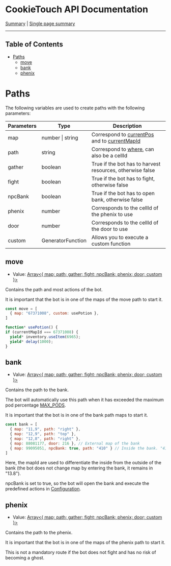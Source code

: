 # CookieTouch API Documentation
[Summary](SUMMARY.md) | [Single page summary](singlepage.md)

<hr>

## Table of Contents
- [Paths](paths)
  - [move](#move)
  - [bank](#bank)
  - [phenix](#phenix)

# Paths
The following variables are used to create paths with the following parameters:

<table>
<thead>
<tr>
<th>Parameters</th>
<th>Type</th>
<th>Description</th>
</tr>
</thead>
<tbody>
<tr>
<td>map</td>
<td>number | string</td>
<td>Correspond to <a href="Map.md#currentpos">currentPos</a> and to <a href="Map.md#currentmapid">currentMapId</a></td>
</tr>
<tr>
<td>path</td>
<td>string</td>
<td>Correspond to <a href="Map.md#changemapwhere-string">where</a>, can also be a cellId</td>
</tr>
<tr>
<td>gather</td>
<td>boolean</td>
<td>True if the bot has to harvest resources, otherwise false</td>
</tr>
<tr>
<td>fight</td>
<td>boolean</td>
<td>True if the bot has to fight, otherwise false</td>
</tr>
<tr>
<td>npcBank</td>
<td>boolean</td>
<td>True if the bot has to open bank, otherwise false</td>
</tr>
<tr>
<td>phenix</td>
<td>number</td>
<td>Corresponds to the cellId of the phenix to use</td>
</tr>
<tr>
<td>door</td>
<td>number</td>
<td>Corresponds to the cellId of the door to use</td>
</tr>
<tr>
<td>custom</td>
<td>GeneratorFunction</td>
<td>Allows you to execute a custom function</td>
</tr>
</tbody>
</table>

## move
- Value: <a href="https://developer.mozilla.org/en-US/docs/Web/JavaScript/Reference/Global_Objects/Array">Array<{ map; path; gather; fight; npcBank; phenix; door; custom }></a>

Contains the path and most actions of the bot.

It is important that the bot is in one of the maps of the move path to start it.

```js
const move = [
  { map: "67371008", custom: usePotion },
]

function* usePotion() {
if (currentMapId === 67371008) {
  yield* inventory.useItem(6965);
  yield* delay(1000);
}
```

## bank
- Value: <a href="https://developer.mozilla.org/en-US/docs/Web/JavaScript/Reference/Global_Objects/Array">Array<{ map; path; gather; fight; npcBank; phenix; door; custom }></a>

Contains the path to the bank.

The bot will automatically use this path when it has exceeded the maximum pod percentage [MAX_PODS](Configuration.md#max_pods).

It is important that the bot is in one of the bank path maps to start it.

```js
const bank = [
  { map: "11,9", path: "right" },
  { map: "12,9", path: "top" },
  { map: "12,8", path: "right" },
  { map: 88081177, door: 216 }, // External map of the bank
  { map: 99095051, npcBank: true, path: "410" } // Inside the bank. "410" corresponds to the cell to exit the bank.
]
```
Here, the mapId are used to differentiate the inside from the outside of the bank (the bot does not change map by entering the bank, it remains in "13.8").

npcBank is set to true, so the bot will open the bank and execute the predefined actions in [Configuration](Configuration.md).

## phenix
- Value: <a href="https://developer.mozilla.org/en-US/docs/Web/JavaScript/Reference/Global_Objects/Array">Array<{ map; path; gather; fight; npcBank; phenix; door; custom }></a>

Contains the path to the phenix.

It is important that the bot is in one of the maps of the phenix path to start it.

This is not a mandatory route if the bot does not fight and has no risk of becoming a ghost.
